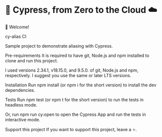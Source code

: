 # 🌲 Cypress, from Zero to the Cloud ☁️

👋 Welcome!

cy-alias
CI

Sample project to demonstrate aliasing with Cypress.

Pre-requirements
It is required to have git, Node.js and npm installed to clone and run this project.

I used versions 2.34.1, v18.15.0, and 9.5.0. of git, Node.js and npm, respectively. I suggest you use the same or later LTS versions.

Installation
Run npm install (or npm i for the short version) to install the dev dependencies.

Tests
Run npm test (or npm t for the short version) to run the tests in headless mode.

Or, run npm run cy:open to open the Cypress App and run the tests in interactive mode.

Support this project
If you want to support this project, leave a ⭐.
